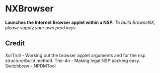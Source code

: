 # NXBrowser
**Launches the Internet Browser applet within a NSP.**
_To build BrowseNX, please supply your own prod.keys._
## Credit
XorTroll - Working out the browser applet arguments and for the nsp structure/build method.
The-4n - Making legal NSP packing easy.
Switchbrew - NPDMTool
